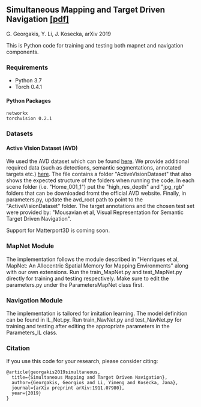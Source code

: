 ## Simultaneous Mapping and Target Driven Navigation [[pdf]](https://arxiv.org/pdf/1911.07980.pdf)
G. Georgakis, Y. Li, J. Kosecka, arXiv 2019

This is Python code for training and testing both mapnet and navigation components.

### Requirements
- Python 3.7
- Torch 0.4.1

#### Python Packages
```
networkx
torchvision 0.2.1
```

### Datasets

#### Active Vision Dataset (AVD)
We used the AVD dataset which can be found [here](https://www.cs.unc.edu/~ammirato/active_vision_dataset_website/). We provide additional required data (such as detections, semantic segmentations, annotated targets etc.) [here](https://cs.gmu.edu/~ggeorgak/ActiveVisionDataset.zip). The file contains a folder "ActiveVisionDataset" that also shows the expected structure of the folders when running the code. In each scene folder (i.e. "Home_001_1") put the "high_res_depth" and "jpg_rgb" folders that can be downloaded fromt the official AVD website. Finally, in parameters.py, update the avd_root path to point to the "ActiveVisionDataset" folder.
The target annotations and the chosen test set were provided by: "Mousavian et al, Visual Representation for Semantic Target Driven Navigation".

Support for Matterport3D is coming soon.


### MapNet Module
The implementation follows the module described in "Henriques et al, MapNet: An Allocentric Spatial Memory for Mapping Environments" along with our own extensions. Run the train_MapNet.py and test_MapNet.py directly for training and testing respectively. Make sure to edit the parameters.py under the ParametersMapNet class first. 

### Navigation Module
The implementation is tailored for imitation learning. The model definition can be found in IL_Net.py. Run train_NavNet.py and test_NavNet.py for training and testing after editing the appropriate parameters in the Parameters_IL class.


### Citation
If you use this code for your research, please consider citing:
```
@article{georgakis2019simultaneous,
  title={Simultaneous Mapping and Target Driven Navigation},
  author={Georgakis, Georgios and Li, Yimeng and Kosecka, Jana},
  journal={arXiv preprint arXiv:1911.07980},
  year={2019}
}
```
